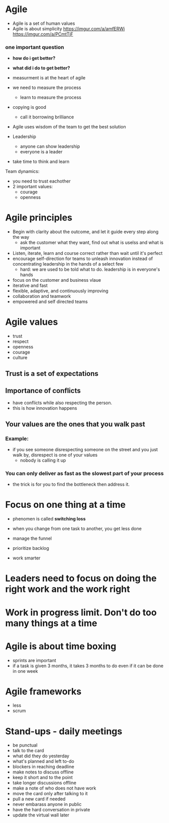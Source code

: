 # Agile
- Agile is a set of human values
- Agile is about simplicity
https://imgur.com/a/amfERWi
https://imgur.com/a/PCmtTjF
### one important question
- **how do i get better?**
- **what did i do to get better?**

- measurment is at the heart of agile
- we need to measure the process
  - learn to measure the process
 
- copying is good
  - call it borrowing brilliance

- Agile uses wisdom of the team to get the best solution
- Leadership
  - anyone can show leadership
  - everyone is a leader

- take time to think and learn

Team dynamics:
- you need to trust eachother
- 2 important values:
  - courage
  - openness

# Agile principles
- Begin with clarity about the outcome, and let it guide every step along the way
  - ask the customer what they want, find out what is uselss and what is important
- Listen, iterate, learn and course correct rather than wait until it's perfect
- encourage self-direction for teams to unleash innovation instead of concentrating leadership in the hands of a select few
  - hard: we are used to be told what to do. leadership is in everyone's hands
- focus on the customer and business vlaue
- iterative and fast
- flexible, adaptive, and continuously improving
- collaboration and teamwork
- empowered and self directed teams

# Agile values
- trust
- respect
- openness
- courage
- culture

## Trust is a set of expectations

## Importance of conflicts
- have conflicts while also respecting the person.
- this is how innovation happens

## Your values are the ones that you walk past
### Example:
- if you see someone disrespecting someone on the street and you just walk by, disrespect is one of your values
  -  nobody is calling it up
  
### You can only deliver as fast as the slowest part of your process
- the trick is for you to find the bottleneck then address it.

# Focus on one thing at a time
- phenomen is called **switching loss**
- when you change from one task to another, you get less done

- manage the funnel
- prioritize backlog
- work smarter

# Leaders need to focus on doing the right work and the work right
# Work in progress limit. Don't do too many things at a time

# Agile is about time boxing
- sprints are important
- if a task is given 3 months, it takes 3 months to do even if it can be done in one week

# Agile frameworks
- less
- scrum


# Stand-ups - daily meetings
- be punctual
- talk to the card
- what did they do yesterday
- what's planned and left to-do
- blockers in reaching deadline
- make notes to discuss offline
- keep it short and to the point
- take longer discussions offline
- make a note of who does not have work
- move the card only after talking to it
- pull a new card if needed
- never embarass anyone in public
- have the hard conversation in private
- update the virtual wall later
